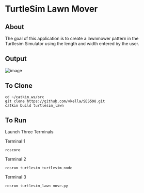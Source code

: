 # TurtleSim Lawn Mover

##  About
The goal of this application is to create a lawnmower pattern in the Turtlesim Simulator using the length and width entered by the user.

## Output 
![image](https://user-images.githubusercontent.com/94766962/152721301-66108074-871d-41b5-b393-055b128b6c8f.png)

## To Clone 
```shell
cd ~/catkin_ws/src
git clone https://github.com/vkella/SES598.git
catkin build turtlesim_lawn

```
## To Run 
Launch Three Terminals 

Terminal 1
```shell
roscore

```
Terminal 2
```shell
rosrun turtlesim turtlesim_node

```
Terminal 3
```shell
rosrun turtlesim_lawn move.py

```
